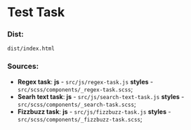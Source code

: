 # Test Task

### Dist:
`dist/index.html`

### Sources:
- **Regex task**: **js** - `src/js/regex-task.js`   **styles** - `src/scss/components/_regex-task.scss`;
- **Searh text task**: **js** - `src/js/search-text-task.js`   **styles** - `src/scss/components/_search-task.scss`;
- **Fizzbuzz task**: **js** - `src/js/fizzbuzz-task.js`   **styles** - `src/scss/components/_fizzbuzz-task.scss`;
